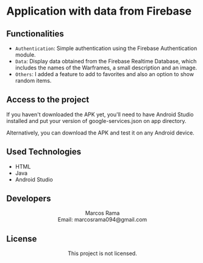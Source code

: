 # Application with data from Firebase



## Functionalities


- `Authentication`: Simple authentication using the Firebase Authentication module.
- `Data`: Display data obtained from the Firebase Realtime Database, which includes the names of the Warframes, a small description and an image.
- `Others`: I added a feature to add to favorites and also an option to show random items.

## Access to the project


  If you haven't downloaded the APK yet, you'll need to have Android Studio installed and put your version of google-services.json on app directory.
  
  Alternatively, you can download the APK and test it on any Android device.
 


  ## Used Technologies
  
  * HTML</br>
  * Java </br>
  * Android Studio </br>


## Developers

 <div align= "center">Marcos Rama </div>
<div align= "center">Email: marcosrama094@gmail.com</div>

## License

<div align="center">
This project is not licensed.
</div>
